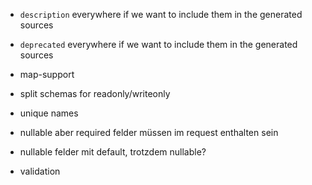 - `description` everywhere if we want to include them in the generated sources
- `deprecated` everywhere if we want to include them in the generated sources
- map-support
- split schemas for readonly/writeonly
- unique names



- nullable aber required felder müssen im request enthalten sein
- nullable felder mit default, trotzdem nullable?
- validation